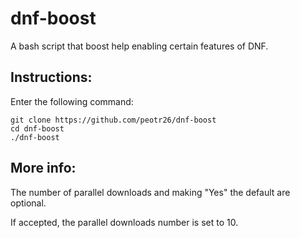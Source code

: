 # dnf-boost
A bash script that boost help enabling certain features of DNF.

## Instructions:

Enter the following command:

```
git clone https://github.com/peotr26/dnf-boost
cd dnf-boost
./dnf-boost
```

## More info:

The number of parallel downloads and making "Yes" the default are optional.

If accepted, the parallel downloads number is set to 10.
